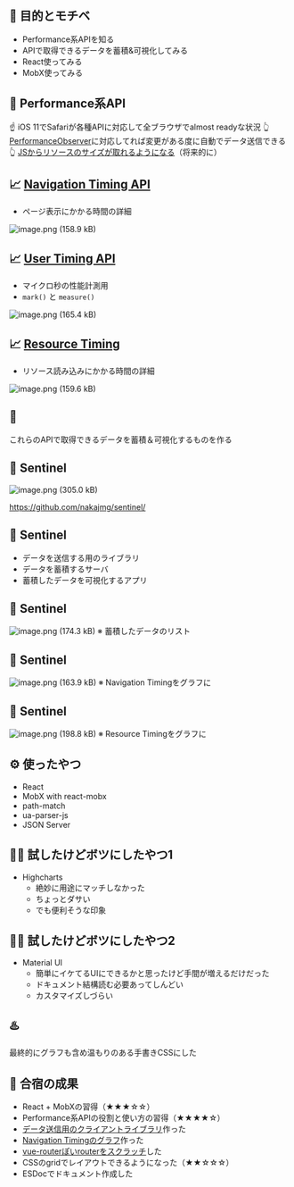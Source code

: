 ## :fist_oncoming: 目的とモチベ

- Performance系APIを知る
- APIで取得できるデータを蓄積&可視化してみる
- React使ってみる
- MobX使ってみる

## :wrench: Performance系API

:point_up: iOS 11でSafariが各種APIに対応して全ブラウザでalmost readyな状況
:point_up_2:  [PerformanceObserver](https://developer.mozilla.org/en-US/docs/Web/API/PerformanceObserver)に対応してれば変更がある度に自動でデータ送信できる
:point_up_2:  [JSからリソースのサイズが取れるようになる](https://developer.mozilla.org/en-US/docs/Web/API/PerformanceResourceTiming/transferSize)（将来的に）

##  :chart_with_upwards_trend: [Navigation Timing API](http://caniuse.com/#feat=nav-timing)
- ページ表示にかかる時間の詳細

![image.png (158.9 kB)](https://img.esa.io/uploads/production/attachments/1700/2017/10/17/4496/1e3ceb12-e710-43a4-a29e-8560000882fa.png)

## :chart_with_upwards_trend: [User Timing API](http://caniuse.com/#feat=user-timing)
- マイクロ秒の性能計測用
- `mark()` と `measure()`

![image.png (165.4 kB)](https://img.esa.io/uploads/production/attachments/1700/2017/10/17/4496/b7b066d0-a493-4526-9eca-8900653f889e.png)

## :chart_with_upwards_trend: [Resource Timing](http://caniuse.com/#feat=resource-timing)
- リソース読み込みにかかる時間の詳細

![image.png (159.6 kB)](https://img.esa.io/uploads/production/attachments/1700/2017/10/17/4496/49c5bb61-5c22-44c6-886b-f6e1b6d80d4b.png)

## :muscle:
これらのAPIで取得できるデータを蓄積＆可視化するものを作る

## :robot: Sentinel
![image.png (305.0 kB)](https://img.esa.io/uploads/production/attachments/1700/2017/10/17/4496/f8539251-505a-4cf4-add6-66b59410515d.png)

https://github.com/nakajmg/sentinel/

## :robot: Sentinel
- データを送信する用のライブラリ
- データを蓄積するサーバ
- 蓄積したデータを可視化するアプリ


## :robot: Sentinel
![image.png (174.3 kB)](https://img.esa.io/uploads/production/attachments/1700/2017/10/17/4496/0bd1661b-8bb9-43ba-ae22-592bd78295d3.png)
※ 蓄積したデータのリスト


## :robot:  Sentinel
![image.png (163.9 kB)](https://img.esa.io/uploads/production/attachments/1700/2017/10/17/4496/661ce9f5-76f9-4044-914e-0728563075fc.png)
※ Navigation Timingをグラフに



## :robot:  Sentinel
![image.png (198.8 kB)](https://img.esa.io/uploads/production/attachments/1700/2017/10/17/4496/f7c3fa2a-4863-46cb-82de-63eba58c9604.png)
※ Resource Timingをグラフに

## :gear: 使ったやつ
- React
- MobX with react-mobx
- path-match
- ua-parser-js
- JSON Server

## :no_good_woman: 試したけどボツにしたやつ1
- Highcharts
    - 絶妙に用途にマッチしなかった
    - ちょっとダサい
    - でも便利そうな印象

## :no_good_woman: 試したけどボツにしたやつ2
- Material UI
  - 簡単にイケてるUIにできるかと思ったけど手間が増えるだけだった
  - ドキュメント結構読む必要あってしんどい
  - カスタマイズしづらい

## :hotsprings:
最終的にグラフも含め温もりのある手書きCSSにした

## :muscle: 合宿の成果
- React + MobXの習得（★★★☆☆）
- Performance系APIの役割と使い方の習得（★★★★☆）
- [データ送信用のクライアントライブラリ](https://github.com/nakajmg/sentinel/blob/a8ea3a6359fdd908268d8cd45af2e3b16a9f86ea/src/Sentinel.js)作った
- [Navigation Timingのグラフ](https://img.esa.io/uploads/production/attachments/1700/2017/10/17/4496/5703a39c-7d7b-4018-892f-fe6c3154aea1.png)作った
- [vue-routerぽいrouterをスクラッチ](https://github.com/nakajmg/sentinel/tree/a8ea3a6359fdd908268d8cd45af2e3b16a9f86ea/src/router)した
- CSSのgridでレイアウトできるようになった（★★☆☆☆）
- ESDocでドキュメント作成した



